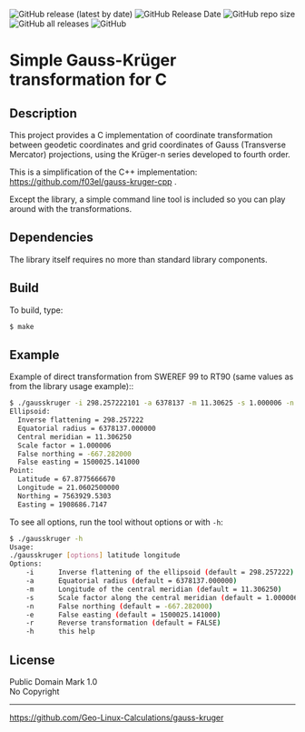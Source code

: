 ![GitHub release (latest by date)](https://img.shields.io/github/v/release/Geo-Linux-Calculations/gauss-kruger)
![GitHub Release Date](https://img.shields.io/github/release-date/Geo-Linux-Calculations/gauss-kruger)
![GitHub repo size](https://img.shields.io/github/repo-size/Geo-Linux-Calculations/gauss-kruger)
![GitHub all releases](https://img.shields.io/github/downloads/Geo-Linux-Calculations/gauss-kruger/total)
![GitHub](https://img.shields.io/github/license/Geo-Linux-Calculations/gauss-kruger)

# Simple Gauss-Krüger transformation for C

## Description

This project provides a C implementation of coordinate transformation between geodetic
coordinates and grid coordinates of Gauss (Transverse Mercator) projections, using the Krüger-n series developed to fourth order.

This is a simplification of the C++ implementation: https://github.com/f03el/gauss-kruger-cpp .

Except the library, a simple command line tool is included so you can play around with the transformations.

## Dependencies

The library itself requires no more than standard library components.

## Build

To build, type:
```sh
$ make
```

## Example

Example of direct transformation from SWEREF 99 to RT90 (same values as from the library usage example)::
```sh
$ ./gausskruger -i 298.257222101 -a 6378137 -m 11.30625 -s 1.000006 -n -667.282 -e 1500025.141 67.877566667 21.06025
Ellipsoid:
  Inverse flattening = 298.257222
  Equatorial radius = 6378137.000000
  Central meridian = 11.306250
  Scale factor = 1.000006
  False northing = -667.282000
  False easting = 1500025.141000
Point:
  Latitude = 67.8775666670
  Longitude = 21.0602500000
  Northing = 7563929.5303
  Easting = 1908686.7147
```

To see all options, run the tool without options or with `-h`:
```sh
$ ./gausskruger -h
Usage:
./gausskruger [options] latitude longitude
Options:
    -i      Inverse flattening of the ellipsoid (default = 298.257222)
    -a      Equatorial radius (default = 6378137.000000)
    -m      Longitude of the central meridian (default = 11.306250)
    -s      Scale factor along the central meridian (default = 1.000006)
    -n      False northing (default = -667.282000)
    -e      False easting (default = 1500025.141000)
    -r      Reverse transformation (default = FALSE)
    -h      this help
```

## License

Public Domain Mark 1.0  
 No Copyright

---

https://github.com/Geo-Linux-Calculations/gauss-kruger
